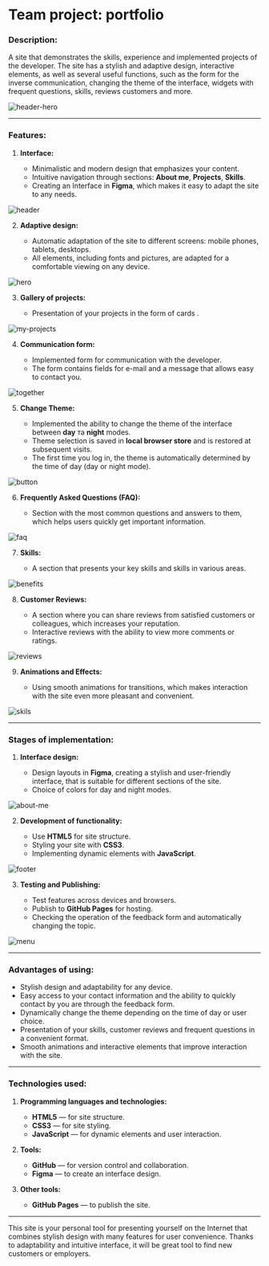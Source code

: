 # Team project: portfolio

### Description:

A site that demonstrates the skills, experience and implemented projects of the developer. The site has a stylish and adaptive design, interactive elements, as well as several useful functions, such as the form for the inverse communication, changing the theme of the interface, widgets with frequent questions, skills, reviews customers and more.

![header-hero](./src/img/readme/header-hero.png)

---

### Features:

1. **Interface:**

   - Minimalistic and modern design that emphasizes your content.
   - Intuitive navigation through sections: **About me**, **Projects**,
     **Skills**.
   - Creating an Interface in **Figma**, which makes it easy to adapt the site
     to any needs.

![header](./src/img/readme/header.png)

2. **Adaptive design:**

   - Automatic adaptation of the site to different screens: mobile phones,
     tablets, desktops.
   - All elements, including fonts and pictures, are adapted for a comfortable
     viewing on any device.

![hero](./src/img/readme/hero.png)

3. **Gallery of projects:**

   - Presentation of your projects in the form of cards .

![my-projects](./src/img/readme/my-projects.png)

4. **Communication form:**

   - Implemented form for communication with the developer.
   - The form contains fields for e-mail and a message that allows easy to
     contact you.

![together](./src/img/readme/together.png)

5. **Change Theme:**

   - Implemented the ability to change the theme of the interface between
     **day** та **night** modes.
   - Theme selection is saved in **local browser store** and is restored at
     subsequent visits.
   - The first time you log in, the theme is automatically determined by the
     time of day (day or night mode).

![button](./src/img/readme/button.png)

6. **Frequently Asked Questions (FAQ):**

   - Section with the most common questions and answers to them, which helps
     users quickly get important information.

![faq](./src/img/readme/faq.png)

7. **Skills:**

   - A section that presents your key skills and skills in various areas.

![benefits](./src/img/readme/benefits.png)

8. **Customer Reviews:**

   - A section where you can share reviews from satisfied customers or
     colleagues, which increases your reputation.
   - Interactive reviews with the ability to view more comments or ratings.

![reviews](./src/img/readme/reviews.png)

9. **Animations and Effects:**

   - Using smooth animations for transitions, which makes interaction with the
     site even more pleasant and convenient.

![skils](./src/img/readme/skills.png)

---

### Stages of implementation:

1. **Interface design:**

   - Design layouts in **Figma**, creating a stylish and user-friendly
     interface, that is suitable for different sections of the site.
   - Choice of colors for day and night modes.

![about-me](./src/img/readme/about-me.png)

2. **Development of functionality:**

   - Use **HTML5** for site structure.
   - Styling your site with **CSS3**.
   - Implementing dynamic elements with **JavaScript**.

![footer](./src/img/readme/footer.png)

3. **Testing and Publishing:**

   - Test features across devices and browsers.
   - Publish to **GitHub Pages** for hosting.
   - Checking the operation of the feedback form and automatically changing the
     topic.

![menu](./src/img/readme/menu.png)

---

### Advantages of using:

- Stylish design and adaptability for any device.
- Easy access to your contact information and the ability to quickly contact by
  you are through the feedback form.
- Dynamically change the theme depending on the time of day or user choice.
- Presentation of your skills, customer reviews and frequent questions in a
  convenient format.
- Smooth animations and interactive elements that improve interaction with the
  site.

---

### Technologies used:

1. **Programming languages and technologies:**

   - **HTML5** — for site structure.
   - **CSS3** — for site styling.
   - **JavaScript** — for dynamic elements and user interaction.

2. **Tools:**

   - **GitHub** — for version control and collaboration.
   - **Figma** — to create an interface design.

3. **Other tools:**
   - **GitHub Pages** — to publish the site.

---

This site is your personal tool for presenting yourself on the Internet that
combines stylish design with many features for user convenience. Thanks to
adaptability and intuitive interface, it will be great tool to find new
customers or employers.
